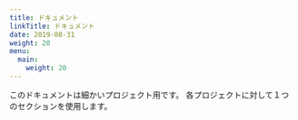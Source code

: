 ```yaml
---
title: ドキュメント
linkTitle: ドキュメント
date: 2019-08-31
weight: 20
menu:
  main:
    weight: 20
---
```


このドキュメントは細かいプロジェクト用です。
各プロジェクトに対して１つのセクションを使用します。
